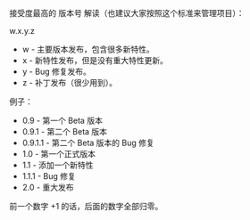 接受度最高的 版本号 解读（也建议大家按照这个标准来管理项目）：

w.x.y.z

* w - 主要版本发布，包含很多新特性。
* x - 新特性发布，但是没有重大特性更新。
* y - Bug 修复发布。
* z - 补丁发布（很少用到）。

例子：

* 0.9     - 第一个 Beta 版本
* 0.9.1   - 第二个 Beta 版本
* 0.9.1.1 - 第二个 Beta 版本的 Bug 修复
* 1.0     - 第一个正式版本
* 1.1     - 添加一个新特性
* 1.1.1   - Bug 修复
* 2.0     - 重大发布

前一个数字 +1 的话，后面的数字全部归零。